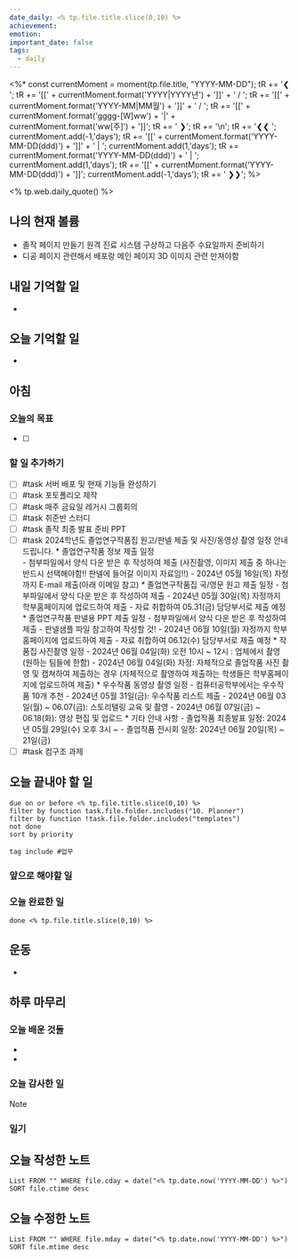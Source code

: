```yaml
---
date_daily: <% tp.file.title.slice(0,10) %>
achievement: 
emotion: 
important_date: false
tags:
  - daily
---
```

<%*
    const currentMoment = moment(tp.file.title, "YYYY-MM-DD");
    tR += '❮ ';
	tR += '[[' + currentMoment.format('YYYY|YYYY년') + ']]' + ' / ';
	tR += '[[' + currentMoment.format('YYYY-MM|MM월') + ']]' + ' / ';
	tR += '[[' + currentMoment.format('gggg-[W]ww') + '|' + currentMoment.format('ww[주]') + ']]';
	tR += ' ❯';
	tR += '\n';
    tR += '❮❮ ';
    currentMoment.add(-1,'days');
    tR += '[[' + currentMoment.format('YYYY-MM-DD(ddd)') + ']]' + ' | ';
    currentMoment.add(1,'days');
    tR += currentMoment.format('YYYY-MM-DD(ddd)') + ' | ';
    currentMoment.add(1,'days');
    tR += '[[' + currentMoment.format('YYYY-MM-DD(ddd)') + ']]';
    currentMoment.add(-1,'days');
    tR += ' ❯❯';
%>

<% tp.web.daily_quote() %>
## 나의 현재 볼륨
* 졸작 페이지 만들기 원격 진료 시스템 구상하고 다음주 수요일까지 준비하기
* 디공 페이지 관련해서 배포랑 메인 페이지 3D 이미지 관련 만져야함
## 내일 기억할 일
- 
## 오늘 기억할 일
* 


## 아침

### 오늘의 목표

- [ ] 

### 할 일 추가하기

- [ ] #task 서버 배포 및 현재 기능들 완성하기
- [ ] #task 포토폴리오 제작
- [ ] #task 매주 금요일 레거시 그룹회의
- [ ] #task 취준반 스터디
- [ ] #task 졸작 최종 발표 준비 PPT
- [ ] #task 2024학년도 졸업연구작품집 원고/판넬 제출 및 사진/동영상 촬영 일정 안내드립니다.  * 졸업연구작품 정보 제출 일정  
       - 첨부파일에서 양식 다운 받은 후 작성하여 제출     (사진촬영, 이미지 제출 중 하나는 반드시 선택해야함!! 판넬에 들어갈 이미지 자료임!!)    - 2024년 05월 16일(목) 자정까지 E-mail 제출(아래 이메일 참고)  * 졸업연구작품집 국/영문 원고 제출 일정   - 첨부파일에서 양식 다운 받은 후 작성하여 제출   - 2024년 05월 30일(목) 자정까지 학부홈페이지에 업로드하여 제출   - 자료 취합하여 05.31(금) 담당부서로 제출 예정  * 졸업연구작품 판넬용 PPT 제출 일정   - 첨부파일에서 양식 다운 받은 후 작성하여 제출   - 판넬샘플 파일 참고하여 작성할 것!   - 2024년 06월 10일(월) 자정까지 학부홈페이지에 업로드하여 제출   - 자료 취합하여 06.12(수) 담당부서로 제출 예정  * 작품집 사진촬영 일정   - 2024년 06월 04일(화) 오전 10시 ~ 12시 : 업체에서 촬영(원하는 팀들에 한함)   - 2024년 06월 04일(화) 자정: 자체적으로 졸업작품 사진 촬영 및 캡쳐하여 제출하는 경우     (자체적으로 촬영하여 제출하는 학생들은 학부홈페이지에 업로드하여 제출)  * 우수작품 동영상 촬영 일정   - 컴퓨터공학부에서는 우수작품 10개 추천   - 2024년 05월 31일(금): 우수작품 리스트 제출   - 2024년 06월 03일(월) ~ 06.07(금): 스토리텔링 교육 및 촬영   - 2024년 06월 07일(금) ~ 06.18(화): 영상 편집 및 업로드  * 기타 안내 사항   - 졸업작품 최종발표 일정: 2024년 05월 29일(수) 오후 3시 ~   - 졸업작품 전시회 일정: 2024년 06월 20일(목) ~ 21일(금) 
- [ ] #task 컴구조 과제

## 오늘 끝내야 할 일
```tasks
due on or before <% tp.file.title.slice(0,10) %>
filter by function task.file.folder.includes("10. Planner")
filter by function !task.file.folder.includes("templates")
not done
sort by priority
```
```tasks
tag include #업무 
```

### 앞으로 해야할 일


### 오늘 완료한 일
```tasks
done <% tp.file.title.slice(0,10) %>
```

## 운동
- 

## 하루 마무리
### 오늘 배운 것들
- 
- 
### 오늘 감사한 일
>[!note]
>
### 일기

## 오늘 작성한 노트
```dataview
List FROM "" WHERE file.cday = date("<% tp.date.now('YYYY-MM-DD') %>") SORT file.ctime desc

```

## 오늘 수정한 노트
```dataview
List FROM "" WHERE file.mday = date("<% tp.date.now('YYYY-MM-DD') %>") SORT file.mtime desc


```